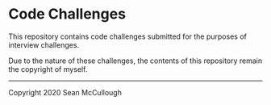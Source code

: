 # Code Challenges

This repository contains code challenges submitted for the purposes of interview challenges.

Due to the nature of these challenges, the contents of this repository remain the copyright of myself.

---

Copyright 2020 Sean McCullough
